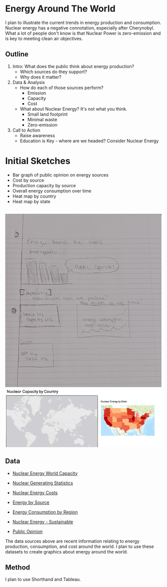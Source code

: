# Energy Around The World
I plan to illustrate the current trends in energy production and consumption. 
Nuclear energy has a negative connotation, especially after Cherynobyl. What a lot of people don't know is that Nuclear Power is zero-emission and is key to meeting clean air objectives.

## Outline
 1. Intro:  What does the public think about energy production?
    * Which sources do they support? 
    * Why does it matter?
 1. Data & Analysis
    * How do each of those sources perform?
      * Emission
      * Capacity
      * Cost
    * What about Nuclear Energy? It's not what you think.
      * Small land footprint
      * Minimal waste
      * Zero-emission
  1. Call to Action
      * Raise awareness 
      * Education is Key - where are we headed? Consider Nuclear Energy

# Initial Sketches
* Bar graph of public opinion on energy sources
* Cost by source
* Production capacity by source
* Overall energy consumption over time
* Heat map by country
* Heat map by state

<br>
<img src="https://github.com/stburke-cmu/burke-samantha-portfolio/blob/main/images/3.JPG?raw=true" width="500"><br>
<img src="https://github.com/stburke-cmu/burke-samantha-portfolio/blob/main/images/2.JPG?raw=true" width="500"><br>


## Data
* [Nuclear Energy World Capacity](https://www.nei.org/resources/statistics/world-nuclear-generation-and-capacity)

* [Nuclear Generating Statistics](https://www.nei.org/resources/statistics/us-nuclear-generating-statistics)

* [Nuclear Energy Costs](https://www.nei.org/resources/reports-briefs/nuclear-costs-in-contexthttps://data.mendeley.com/datasets/8mc7h6pfyb/1#__sid=js0)

* [Energy by Source](https://www.eia.gov/energyexplained/us-energy-facts/)

* [Energy Consumption by Region](https://ourworldindata.org/energy)

* [Nuclear Energy - Sustainable](https://www.energy.gov/ne/articles/3-reasons-why-nuclear-clean-and-sustainable)

* [Public Opinion](https://en.wikipedia.org/wiki/Public_opinion_on_nuclear_issues)

The data sources above are recent information relating to energy production, consumption, and cost around the world. 
I plan to use these datasets to create graphics about energy around the world. 

## Method
I plan to use Shorthand and Tableau. 
